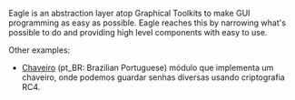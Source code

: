 Eagle is an abstraction layer atop Graphical Toolkits to make GUI  programming as easy as possible. Eagle reaches this by narrowing what's possible to do and providing high level components with easy to use.

Other examples:
  * [Chaveiro](http://code.google.com/p/propython/source/browse/gui/chaveiro/chaveiro_eagle.py) (pt\_BR: Brazilian Portuguese) módulo que implementa um chaveiro, onde podemos guardar senhas diversas usando criptografia RC4.